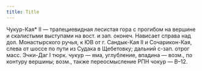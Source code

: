 ```yaml
---
title: Title
---
```


Чукур-Кая* II — трапециевидная лесистая гора с прогибом на вершине и скалистыми
выступами на вост. и зап. оконеч. Нависает справа над дол. Монастырского ручья,
к ЮВ от г. Сандык-Кая II и Сочарикон-Кая, слева от шоссе по пути из Судака в
Щебетовку; дальний с-зап. отрог масс. Эчки-Даг I тюрк. чукур — яма, углубление,
впадина — возм., по контуру вершины; возм., также переосмысление РПН чокур —
В–12.
